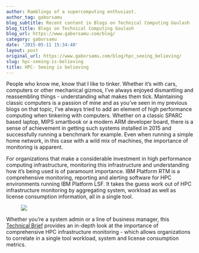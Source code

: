```yaml
---
author: Ramblings of a supercomputing enthusiast.
author_tag: gaborsamu
blog_subtitle: Recent content in Blogs on Technical Computing Goulash
blog_title: Blogs on Technical Computing Goulash
blog_url: https://www.gaborsamu.com/blog/
category: gaborsamu
date: '2015-05-11 15:34:40'
layout: post
original_url: https://www.gaborsamu.com/blog/hpc_seeing_believing/
slug: hpc-seeing-is-believing
title: HPC- Seeing is believing
---
```


<p>People who know me, know that I like to tinker. Whether it’s with cars,
computers or other mechanical gizmos, I’ve always enjoyed dismantling and
reassembling things - understanding what makes them tick. Maintaining classic
computers is a passion of mine and as you’ve seen in my previous blogs on that
topic, I’ve always tried to add an element of high performance computing when
tinkering with computers. Whether on a classic SPARC based laptop, MIPS
smartbook or a modern ARM developer board, there is a sense of achievement in
getting such systems installed in 2015 and successfully running a benchmark
for example. Even when running a simple home network, in this case with a wild
mix of machines, the importance of monitoring is apparent.</p>

<p>For organizations that make a considerable investment in high performance
computing infrastructure, monitoring this infrastructure and understanding
how it’s being used is of paramount importance. IBM Platform RTM is a
comprehensive monitoring, reporting and alerting software for HPC environments
running IBM Platform LSF. It takes the guess work out of HPC infrastructure
monitoring by aggregating system, workload as well as license consumption
information, all in a single tool.</p>

<figure><img src="https://www.gaborsamu.com/images/pandora.png" />
</figure>

<p>Whether you’re a system admin or a line of business manager, this <a href="https://www.ibm.com/downloads/cas/Z757K5YW">Technical
Brief</a> provides an in-depth look at the importance of comprehensive HPC
infrastructure monitoring - which allows organizations to correlate in a
single tool workload, system and license consumption metrics.</p>